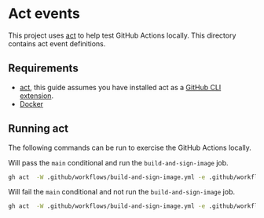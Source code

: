 # Act events

This project uses [act](https://github.com/nektos/act) to help test GitHub Actions locally. This directory contains act event definitions.

## Requirements

- [act](https://github.com/nektos/act), this guide assumes you have installed act as a [GitHub CLI extension](https://github.com/nektos/act#installation-as-github-cli-extension).
- [Docker](https://www.docker.com/)

## Running act

The following commands can be run to exercise the GitHub Actions locally.

Will pass the `main` conditional and run the `build-and-sign-image` job.

```bash
gh act  -W .github/workflows/build-and-sign-image.yml -e .github/workflows/.act/push-event-valid.json
```

Will fail the `main` conditional and not run the `build-and-sign-image` job.

```bash
gh act  -W .github/workflows/build-and-sign-image.yml -e .github/workflows/.act/push-event-invalid.json
```
